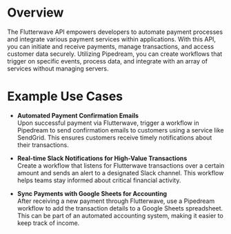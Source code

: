 # Overview

The Flutterwave API empowers developers to automate payment processes and integrate various payment services within applications. With this API, you can initiate and receive payments, manage transactions, and access customer data securely. Utilizing Pipedream, you can create workflows that trigger on specific events, process data, and integrate with an array of services without managing servers.

# Example Use Cases

- **Automated Payment Confirmation Emails**  
  Upon successful payment via Flutterwave, trigger a workflow in Pipedream to send confirmation emails to customers using a service like SendGrid. This ensures customers receive timely notifications about their transactions.

- **Real-time Slack Notifications for High-Value Transactions**  
  Create a workflow that listens for Flutterwave transactions over a certain amount and sends an alert to a designated Slack channel. This workflow helps teams stay informed about critical financial activity.

- **Sync Payments with Google Sheets for Accounting**  
  After receiving a new payment through Flutterwave, use a Pipedream workflow to add the transaction details to a Google Sheets spreadsheet. This can be part of an automated accounting system, making it easier to keep track of income.
